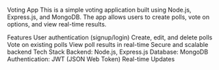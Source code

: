 Voting App
This is a simple voting application built using Node.js, Express.js, and MongoDB. The app allows users to create polls, vote on options, and view real-time results.

Features
User authentication (signup/login)
Create, edit, and delete polls
Vote on existing polls
View poll results in real-time
Secure and scalable backend
Tech Stack
Backend: Node.js, Express.js
Database: MongoDB
Authentication: JWT (JSON Web Token)
Real-time Updates
